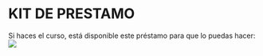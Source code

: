 # KIT DE PRESTAMO
Si haces el curso, está disponible este préstamo para que lo puedas hacer:
<img src="https://docs.google.com/drawings/d/e/2PACX-1vTFmoZXuJ03o1jUavAK-SI8Tb4v5t_WkkkbvYMWF80g37hudpLYPjNx4ABx-cOekkKPXUNaei7aABoH/pub?w=960&amp;h=720">